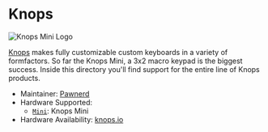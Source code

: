 # Knops

![Knops Mini Logo](http://knops.io/img/Knops_logo.jpg)

[Knops](http://www.knops.io/) makes fully customizable custom keyboards in a variety of formfactors. So far the Knops Mini, a 3x2 macro keypad is the biggest success. Inside this directory you'll find support for the entire line of Knops products.

* Maintainer: [Pawnerd](https://github.com/pawnerd)
* Hardware Supported:
  * [`Mini`](mini/): Knops Mini
* Hardware Availability: [knops.io](http://www.knops.io/)